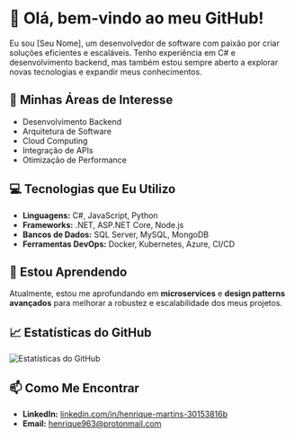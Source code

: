 # 👋 Olá, bem-vindo ao meu GitHub!

Eu sou [Seu Nome], um desenvolvedor de software com paixão por criar soluções eficientes e escaláveis. Tenho experiência em C# e desenvolvimento backend, mas também estou sempre aberto a explorar novas tecnologias e expandir meus conhecimentos.

## 🚀 Minhas Áreas de Interesse

- Desenvolvimento Backend
- Arquitetura de Software
- Cloud Computing
- Integração de APIs
- Otimização de Performance

## 💻 Tecnologias que Eu Utilizo

- **Linguagens:** C#, JavaScript, Python
- **Frameworks:** .NET, ASP.NET Core, Node.js
- **Bancos de Dados:** SQL Server, MySQL, MongoDB
- **Ferramentas DevOps:** Docker, Kubernetes, Azure, CI/CD

## 🌱 Estou Aprendendo

Atualmente, estou me aprofundando em **microservices** e **design patterns avançados** para melhorar a robustez e escalabilidade dos meus projetos.

## 📈 Estatísticas do GitHub

![Estatísticas do GitHub](https://github-readme-stats.vercel.app/api?username=SeuUsuario&show_icons=true&theme=radical)

## 📫 Como Me Encontrar

- **LinkedIn:** [linkedin.com/in/henrique-martins-30153816b](https://www.linkedin.com/in/henrique-martins-30153816b/)
- **Email:** henrique963@protonmail.com

